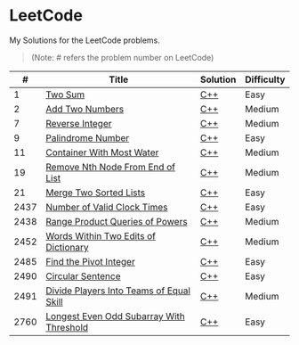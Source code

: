 
# LeetCode

My Solutions for the LeetCode problems.

> (Note: # refers the problem number on LeetCode)

| # | Title | Solution | Difficulty |
| - | ----- | -------- | ---------- |
| 1 |[Two Sum](https://leetcode.com/problems/two-sum/) | [C++](./Two%20Sum/twoSum.cpp) | Easy |
| 2 |[Add Two Numbers](https://leetcode.com/problems/add-two-numbers/) | [C++](./Add%20Two%20Numbers/addTwoNumbers.cpp) | Medium |
| 7 |[Reverse Integer](https://leetcode.com/problems/reverse-integer/) | [C++](./Reverse%20Integer/reverseInteger.cpp) | Medium |
| 9 |[Palindrome Number](https://leetcode.com/problems/palindrome-number/) | [C++](./Palindrome%20Number/palindromeNumber.cpp) | Easy |
| 11 |[Container With Most Water](https://leetcode.com/problems/container-with-most-water/) | [C++](./Container%20With%20Most%20Water/containerWithMostWater.cpp) | Medium |
| 19 |[Remove Nth Node From End of List](https://leetcode.com/problems/remove-nth-node-from-end-of-list/) | [C++](./Remove%20Nth%20Node%20From%20End%20of%20List/removeNthNodeFromEndOfList.cpp) | Medium |
| 21 |[Merge Two Sorted Lists](https://leetcode.com/problems/merge-two-sorted-lists/) | [C++](./Merge%20Two%20Sorted%20Lists/mergeTwoSortedLists.cpp) | Easy |
| 2437 |[Number of Valid Clock Times](https://leetcode.com/problems/number-of-valid-clock-times/) | [C++](./Number%20of%20Valid%20Clock%20Times/numberOfValidClockTimes.cpp) | Easy |
| 2438 |[Range Product Queries of Powers](https://leetcode.com/problems/range-product-queries-of-powers/) | [C++](./Range%20Product%20Queries%20of%20Powers/rangeProductQueriesOfPowers.cpp) | Medium |
| 2452 |[Words Within Two Edits of Dictionary](https://leetcode.com/problems/words-within-two-edits-of-dictionary/) | [C++](./Words%20Within%20Two%20Edits%20of%20Dictionary/wordsWithinTwoEditsOfDictionary.cpp) | Medium |
| 2485 |[Find the Pivot Integer](https://leetcode.com/problems/find-the-pivot-integer/) | [C++](./Find%20the%20Pivot%20Integer/findThePivotInteger.cpp) | Easy |
| 2490 |[Circular Sentence](https://leetcode.com/problems/circular-sentence/) | [C++](./Circular%20Sentence/circularSentence.cpp) | Easy |
| 2491 |[Divide Players Into Teams of Equal Skill](https://leetcode.com/problems/divide-players-into-teams-of-equal-skill/) | [C++](./Divide%20Players%20Into%20Teams%20of%20Equal%20Skill/dividePlayersIntoTeamsOfEqualSkill.cpp) | Medium |
| 2760 |[Longest Even Odd Subarray With Threshold](https://leetcode.com/problems/longest-even-odd-subarray-with-threshold/) | [C++](./Longest%20Even%20Odd%20Subarray%20With%20Threshold/longestEvenOddSubarrayWithThreshold.cpp) | Easy |